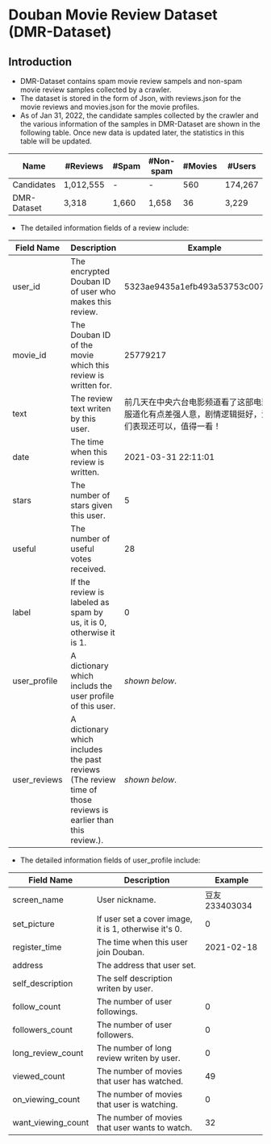 # Douban Movie Review Dataset (DMR-Dataset)
## Introduction
* DMR-Dataset contains spam movie review sampels and non-spam movie review samples collected by a crawler.
* The dataset is stored in the form of Json, with reviews.json for the movie reviews and movies.json for the movie profiles.
* As of Jan 31, 2022, the candidate samples collected by the crawler and the various information of the samples in DMR-Dataset are shown in the following table. Once new data is updated later, the statistics in this table will be updated.

Name | #Reviews | #Spam | #Non-spam | #Movies | #Users
 ------ | ----- | ------ | ------ | ------ | ------ 
Candidates | 1,012,555 | - | - | 560 | 174,267
DMR-Dataset | 3,318 | 1,660 | 1,658 | 36 | 3,229

* The detailed information fields of a review include:

Field Name | Description | Example
 ------ | ----- | ------
user_id | The encrypted Douban ID of user who makes this review. | 5323ae9435a1efb493a53753c007225d
movie_id | The Douban ID of the movie which this review is written for. | 25779217
text | The review text writen by this user. | 前几天在中央六台电影频道看了这部电影，服道化有点差强人意，剧情逻辑挺好，演员们表现还可以，值得一看！
date | The time when this review is written. | 2021-03-31 22:11:01
stars | The number of stars given this user. | 5
useful | The number of useful votes received. | 28
label | If the review is labeled as spam by us, it is 0, otherwise it is 1. | 0
user_profile | A dictionary which includs the user profile of this user. | *shown below*.
user_reviews | A dictionary which includes the past reviews (The review time of those reviews is earlier than this review.). | *shown below*.

* The detailed information fields of user_profile include:

Field Name | Description | Example
 ------ | ----- | ------
 screen_name | User nickname. | 豆友233403034
 set_picture | If user set a cover image, it is 1, otherwise it's 0. | 0
 register_time | The time when this user join Douban. | 2021-02-18
 address | The address that user set. | 
 self_description | The self description writen by user. |
 follow_count | The number of user followings. | 0
 followers_count | The number of user followers. | 0
 long_review_count | The number of long review writen by user. | 0
 viewed_count | The number of movies that user has watched. | 49
 on_viewing_count | The number of movies that user is watching. | 0
 want_viewing_count | The number of movies that user wants to watch. | 32

 
